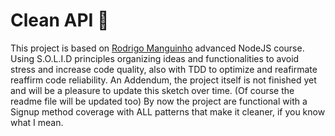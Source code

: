 # Clean API 🧼
This project is based on [Rodrigo Manguinho](https://www.udemy.com/course/nodejs-avancado/#instructor-1) advanced NodeJS course. Using S.O.L.I.D principles organizing ideas and functionalities to avoid stress and increase code quality, also with TDD to optimize and reafirmate reaffirm code reliability.
An Addendum, the project itself is not finished yet and will be a pleasure to update this sketch over time. (Of course the readme file will be updated too)
By now the project are functional with a Signup method coverage with ALL patterns that make it cleaner, if you know what I mean.


